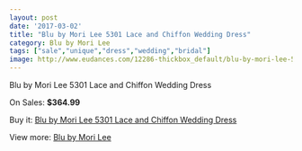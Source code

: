 ```yaml
---
layout: post
date: '2017-03-02'
title: "Blu by Mori Lee 5301 Lace and Chiffon Wedding Dress"
category: Blu by Mori Lee
tags: ["sale","unique","dress","wedding","bridal"]
image: http://www.eudances.com/12286-thickbox_default/blu-by-mori-lee-5301-lace-and-chiffon-wedding-dress.jpg
---
```

Blu by Mori Lee 5301 Lace and Chiffon Wedding Dress

On Sales: **$364.99**
<a href="https://www.eudances.com/en/blu-by-mori-lee/3820-blu-by-mori-lee-5301-lace-and-chiffon-wedding-dress.html"><amp-img layout="responsive" width="600" height="600" src="//www.eudances.com/12286-thickbox_default/blu-by-mori-lee-5301-lace-and-chiffon-wedding-dress.jpg" alt="Blu by Mori Lee 5301 Lace and Chiffon Wedding Dress 0" /></a>
<a href="https://www.eudances.com/en/blu-by-mori-lee/3820-blu-by-mori-lee-5301-lace-and-chiffon-wedding-dress.html"><amp-img layout="responsive" width="600" height="600" src="//www.eudances.com/12290-thickbox_default/blu-by-mori-lee-5301-lace-and-chiffon-wedding-dress.jpg" alt="Blu by Mori Lee 5301 Lace and Chiffon Wedding Dress 1" /></a>
<a href="https://www.eudances.com/en/blu-by-mori-lee/3820-blu-by-mori-lee-5301-lace-and-chiffon-wedding-dress.html"><amp-img layout="responsive" width="600" height="600" src="//www.eudances.com/12289-thickbox_default/blu-by-mori-lee-5301-lace-and-chiffon-wedding-dress.jpg" alt="Blu by Mori Lee 5301 Lace and Chiffon Wedding Dress 2" /></a>
<a href="https://www.eudances.com/en/blu-by-mori-lee/3820-blu-by-mori-lee-5301-lace-and-chiffon-wedding-dress.html"><amp-img layout="responsive" width="600" height="600" src="//www.eudances.com/12288-thickbox_default/blu-by-mori-lee-5301-lace-and-chiffon-wedding-dress.jpg" alt="Blu by Mori Lee 5301 Lace and Chiffon Wedding Dress 3" /></a>
<a href="https://www.eudances.com/en/blu-by-mori-lee/3820-blu-by-mori-lee-5301-lace-and-chiffon-wedding-dress.html"><amp-img layout="responsive" width="600" height="600" src="//www.eudances.com/12287-thickbox_default/blu-by-mori-lee-5301-lace-and-chiffon-wedding-dress.jpg" alt="Blu by Mori Lee 5301 Lace and Chiffon Wedding Dress 4" /></a>

Buy it: [Blu by Mori Lee 5301 Lace and Chiffon Wedding Dress](https://www.eudances.com/en/blu-by-mori-lee/3820-blu-by-mori-lee-5301-lace-and-chiffon-wedding-dress.html "Blu by Mori Lee 5301 Lace and Chiffon Wedding Dress")

View more: [Blu by Mori Lee](https://www.eudances.com/en/39-blu-by-mori-lee "Blu by Mori Lee")